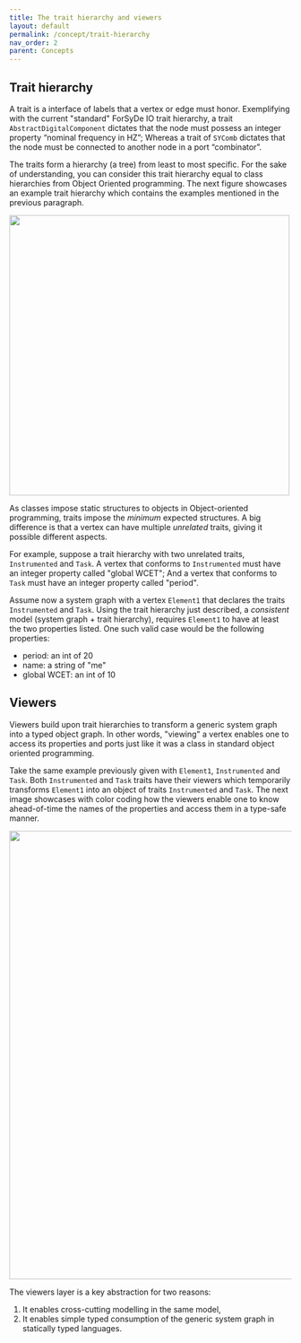 ```yaml
---
title: The trait hierarchy and viewers
layout: default
permalink: /concept/trait-hierarchy
nav_order: 2
parent: Concepts
---
```


<script type="text/javascript"
  src="https://cdnjs.cloudflare.com/ajax/libs/mathjax/2.7.3/MathJax.js?config=TeX-AMS-MML_HTMLorMML">
</script>

## Trait hierarchy

A trait is a interface of labels that a vertex or edge must honor. 
Exemplifying with the current "standard" ForSyDe IO trait hierarchy, 
a trait `AbstractDigitalComponent` dictates that the node must possess an 
integer property “nominal frequency in HZ”; Whereas a trait of `SYComb` dictates that the node
must be connected to another node in a port “combinator”.

The traits form a hierarchy (a tree) from least to most specific. For the sake
of understanding, you can consider this trait hierarchy equal to class hierarchies from Object Oriented programming.
The next figure showcases an example trait hierarchy which contains the examples mentioned
in the previous paragraph.

<img width=500 src="{{ site.baseurl }}/assets/images/svg/examplehierarchy.svg" />

As classes impose static structures to objects in Object-oriented programming, traits impose
the _minimum_ expected structures. A big difference is that a vertex can have multiple
_unrelated_ traits, giving it possible different aspects.

For example, suppose a trait hierarchy with two unrelated traits, `Instrumented` and `Task`.
A vertex that conforms to `Instrumented` must have an integer property called "global WCET";
And a vertex that conforms to `Task` must have an integer property called "period".

Assume now a system graph with a vertex `Element1` that declares the traits `Instrumented` and `Task`.
Using the trait hierarchy just described, a _consistent_ model (system graph + trait hierarchy),
requires `Element1` to have at least the two properties listed. One such valid case would be the following
properties:
* period: an int of 20
* name: a string of "me"
* global WCET: an int of 10

## Viewers

Viewers build upon trait hierarchies to transform a generic system graph into a 
typed object graph. In other words, "viewing" a vertex enables one to access its properties and ports
just like it was a class in standard object oriented programming.

Take the same example previously given with `Element1`, `Instrumented` and `Task`.
Both `Instrumented` and `Task` traits have their viewers which temporarily transforms `Element1`
into an object of traits `Instrumented` and `Task`. The next image showcases with color coding
how the viewers enable one to know ahead-of-time the names of the properties and access them
in a type-safe manner.

<img width=800 src="{{ site.baseurl }}/assets/images/svg/viewerdiagram.svg" />

The viewers layer is a key abstraction for two reasons:
1. It enables cross-cutting modelling in the same model,
2. It enables simple typed consumption of the generic system graph in statically typed languages.


<!-- If the node does not honor such interfaces for every one of
its declared traits, then the model is inconsistent. This trait
hierarchy gives ForSyDe IO to have a “meta-model” which
is open, like MLIR [Lattner2019]. It also suits well the idea
of continuous refinement of the model, as the traits can be
refined to ever mode detailed interfaces in a design flow.
Methods (and its tools) in an automated design flow can pin-
point the different parts of a system graph. In a Design Space
Exploration (DSE) setting, this translates in grouping the
application from the platform sub-graphs in a system graph.
Additionally, the grouping can be elevated to a semantic level.
Say, in the same system graph, one could find sub applications
of different MoCs, such as Synchronous Dataflow (SDF)
applications and Lingua Franca applications. IDeSyDe 1 ,
the latest DSE tool in the ForSyDe tool-set, operates in this
grouping manner.
Figure 2 shows the visualization of a trait hierarchy that
would contain the traits discussed in the previous paragraphs.
Every arrow defines the outgoing trait is a refinement of the
incoming trait. For instance, the trait SYElem refines the
trait Application Layer, so that all required ports and
properties from Application Layer are also present in
SYElem. -->

